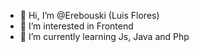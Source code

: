 - 👋 Hi, I’m @Erebouski (Luis Flores)
- 👀 I’m interested in Frontend
- 🌱 I’m currently learning Js, Java and Php



<!---
Erebouski/Erebouski is a ✨ special ✨ repository because its `README.md` (this file) appears on your GitHub profile.
You can click the Preview link to take a look at your changes.
--->
